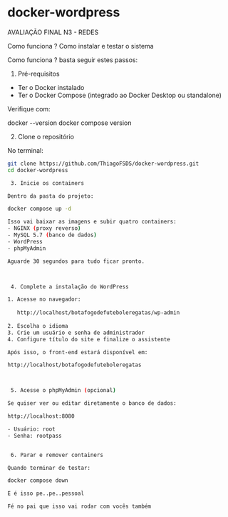 # docker-wordpress
AVALIAÇÃO FINAL N3 - REDES 

  Como funciona ?
   Como instalar e testar o sistema

 Como funciona ? basta seguir estes passos:
 
   1. Pré-requisitos

- Ter o Docker instalado  
- Ter o Docker Compose (integrado ao Docker Desktop ou standalone)  

Verifique com:

docker --version
docker compose version

2. Clone o repositório

No terminal:
```bash
git clone https://github.com/ThiagoFSDS/docker-wordpress.git
cd docker-wordpress

 3. Inicie os containers

Dentro da pasta do projeto:

docker compose up -d

Isso vai baixar as imagens e subir quatro containers:
- NGINX (proxy reverso)  
- MySQL 5.7 (banco de dados)  
- WordPress  
- phpMyAdmin  

Aguarde 30 segundos para tudo ficar pronto.



 4. Complete a instalação do WordPress

1. Acesse no navegador:  
  
   http://localhost/botafogodefuteboleregatas/wp-admin
  
2. Escolha o idioma  
3. Crie um usuário e senha de administrador  
4. Configure título do site e finalize o assistente  

Após isso, o front-end estará disponível em:

http://localhost/botafogodefuteboleregatas



 5. Acesse o phpMyAdmin (opcional)

Se quiser ver ou editar diretamente o banco de dados:

http://localhost:8080

- Usuário: root  
- Senha: rootpass  


 6. Parar e remover containers

Quando terminar de testar:

docker compose down

E é isso pe..pe..pessoal

Fé no pai que isso vai rodar com vocês também 
